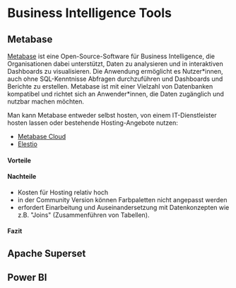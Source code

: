 # Business Intelligence Tools 

<!-- tags: daten-visualisieren; daten-auswerten; daten-kommunizieren -->
## Metabase

[Metabase](https://www.metabase.com) ist eine Open-Source-Software für Business Intelligence, die Organisationen dabei unterstützt, Daten zu analysieren und in interaktiven Dashboards zu visualisieren. Die Anwendung ermöglicht es Nutzer\*innen, auch ohne SQL-Kenntnisse Abfragen durchzuführen und Dashboards und Berichte zu erstellen. Metabase ist mit einer Vielzahl von Datenbanken kompatibel und richtet sich an Anwender\*innen, die Daten zugänglich und nutzbar machen möchten.

Man kann Metabase entweder selbst hosten, von einem IT-Dienstleister hosten lassen oder bestehende Hosting-Angebote nutzen:

- [Metabase Cloud](https://www.metabase.com/pricing/)
- [Elestio](https://elest.io/open-source/metabase])

#### Vorteile

#### Nachteile
- Kosten für Hosting relativ hoch
- in der Community Version können Farbpaletten nicht angepasst werden
- erfordert Einarbeitung und Auseinandersetzung mit Datenkonzepten wie z.B. "Joins" (Zusammenführen von Tabellen). 

#### Fazit 

## Apache Superset

## Power BI
